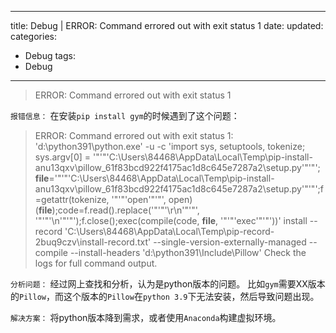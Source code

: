 
---
 title: Debug | ERROR: Command errored out with exit status 1
 date: 
 updated: 
 categories:
 - Debug
 tags:
 - Debug
---
>ERROR: Command errored out with exit status 1
<!--less-->
﻿`报错信息：`
在安装`pip install gym`的时候遇到了这个问题：

>ERROR: Command errored out with exit status 1: 'd:\python391\python.exe' -u -c 'import sys, setuptools, tokenize; sys.argv[0] = '"'"'C:\\Users\\84468\\AppData\\Local\\Temp\\pip-install-anu13qxv\\pillow_61f83bcd922f4175ac1d8c645e7287a2\\setup.py'"'"'; __file__='"'"'C:\\Users\\84468\\AppData\\Local\\Temp\\pip-install-anu13qxv\\pillow_61f83bcd922f4175ac1d8c645e7287a2\\setup.py'"'"';f=getattr(tokenize, '"'"'open'"'"', open)(__file__);code=f.read().replace('"'"'\r\n'"'"', '"'"'\n'"'"');f.close();exec(compile(code, __file__, '"'"'exec'"'"'))' install --record 'C:\Users\84468\AppData\Local\Temp\pip-record-2buq9czv\install-record.txt' --single-version-externally-managed --compile --install-headers 'd:\python391\Include\Pillow' Check the logs for full command output.


`分析问题：`
经过网上查找和分析，认为是python版本的问题。
比如`gym`需要XX版本的`Pillow`，而这个版本的`Pillow`在`python 3.9`下无法安装，然后导致问题出现。


`解决方案：`
将python版本降到需求，或者使用`Anaconda`构建虚拟环境。
